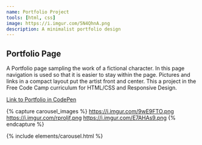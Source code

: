 ```yaml
---
name: Portfolio Project
tools: [html, css]
image: https://i.imgur.com/5N4QhnA.png
description: A minimalist portfolio design
---
```


## Portfolio Page

A Portfolio page sampling the work of a fictional character. In this page navigation is used so that it is easier to stay within the page. Pictures and links in a compact layout put the artist front and center. This a project in the Free Code Camp curriculum for HTML/CSS and Responsive Design.

[Link to Portfolio in CodePen](https://codepen.io/lmldvd/pen/GaELbp)

{% capture carousel_images %}
https://i.imgur.com/9wE9FTO.png
https://i.imgur.com/rproIjf.png
https://i.imgur.com/E7AHAs9.png
{% endcapture %}

{% include elements/carousel.html %}

